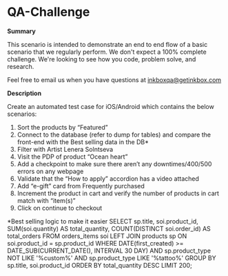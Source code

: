 # QA-Challenge
**Summary**

This scenario is intended to demonstrate an end to end flow of a basic scenario that we regularly perform. We don't expect a 100% complete challenge. We're looking to see how you code, problem solve, and research.

Feel free to email us when you have questions at inkboxqa@getinkbox.com

**Description**

Create an automated test case for iOS/Android which contains the below scenarios:
1. Sort the products by “Featured”
2. Connect to the database (refer to dump for tables) and compare the front-end with the Best selling data in the DB*
3. Filter with Artist Lenera Solntseva
4. Visit the PDP of product “Ocean heart”
5. Add a checkpoint to make sure there aren’t any downtimes/400/500 errors on any webpage
6. Validate that the “How to apply” accordion has a video attached
7. Add “e-gift” card from Frequently purchased
8. Increment the product in cart and verify the number of products in cart match with “item(s)”
9. Click on continue to checkout


*Best selling logic to make it easier
SELECT sp.title, soi.product_id, SUM(soi.quantity) AS total_quantity, COUNT(DISTINCT soi.order_id) AS total_orders
FROM orders_items soi
LEFT JOIN products sp
ON soi.product_id = sp.product_id
WHERE DATE(first_created) >= DATE_SUB(CURRENT_DATE(), INTERVAL 30 DAY)
AND sp.product_type NOT LIKE '%custom%'
AND sp.product_type LIKE '%tattoo%'
GROUP BY sp.title, soi.product_id
ORDER BY total_quantity DESC
LIMIT 200;

